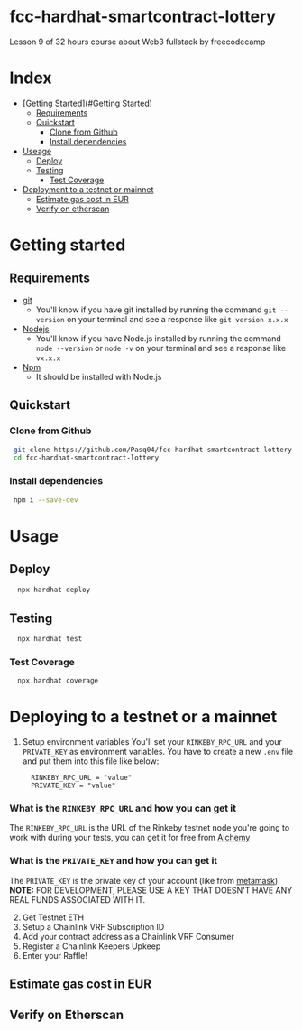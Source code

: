 # fcc-hardhat-smartcontract-lottery
Lesson 9 of 32 hours course about Web3 fullstack by freecodecamp

# Index

- [Getting Started](#Getting Started)
  - [Requirements](#requirements)
  - [Quickstart](#quickstart)
    - [Clone from Github](#clone-from-github)
    - [Install dependencies](#install-dependencies)
- [Useage](#useage)
  - [Deploy](#deploy)
  - [Testing](#testing)
    - [Test Coverage](#test-coverage)
- [Deployment to a testnet or mainnet](#deployment-to-a-testnet-or-mainnet)
    - [Estimate gas cost in EUR](#estimate-gas-cost-in-eur)
  - [Verify on etherscan](#verify-on-etherscan)
  
 # Getting started 
 
 ## Requirements
  - [git](https://git-scm.com/book/en/v2/Getting-Started-Installing-Git)
    - You'll know if you have git installed by running the command `git --version` on your terminal and see a response like `git version x.x.x`
  - [Nodejs](https://nodejs.org/en/)
    - You'll know if you have Node.js installed by running the command `node --version` or `node -v` on your terminal and see a response like `vx.x.x`
  - [Npm](https://www.npmjs.com/)
    - It should be installed with Node.js
 
 ## Quickstart
 
 ### Clone from Github
 
 ```bash
  git clone https://github.com/Pasq04/fcc-hardhat-smartcontract-lottery
  cd fcc-hardhat-smartcontract-lottery
 ```
 
 ### Install dependencies
 
 ```bash
  npm i --save-dev
 ```
# Usage

## Deploy

```bash
  npx hardhat deploy
```
## Testing

``` bash
  npx hardhat test
```

### Test Coverage

```bash
  npx hardhat coverage
```
# Deploying to a testnet or a mainnet

1. Setup environment variables
  You'll set your `RINKEBY_RPC_URL` and your `PRIVATE_KEY` as environment variables. 
  You have to create a new `.env` file and put them into this file like below:
    ```Properties
      RINKEBY_RPC_URL = "value"
      PRIVATE_KEY = "value"
     ```
  
  ### What is the `RINKEBY_RPC_URL` and how you can get it
  
  The `RINKEBY_RPC_URL` is the URL of the Rinkeby testnet node you're going to work with during your tests, you can get it for free from [Alchemy](https://alchemy.com/?a=673c802981)
  
  ### What is the `PRIVATE_KEY` and how you can get it
   
   The `PRIVATE_KEY` is the private key of your account (like from [metamask](https://metamask.io/)). 
   **NOTE:** FOR DEVELOPMENT, PLEASE USE A KEY THAT DOESN'T HAVE ANY REAL FUNDS ASSOCIATED WITH IT.

2. Get Testnet ETH
3. Setup a Chainlink VRF Subscription ID
4. Add your contract address as a Chainlink VRF Consumer
5. Register a Chainlink Keepers Upkeep
6. Enter your Raffle!

## Estimate gas cost in EUR

## Verify on Etherscan
